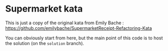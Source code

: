 # Supermarket kata

This is just a copy of the original kata from Emily Bache : https://github.com/emilybache/SupermarketReceipt-Refactoring-Kata

You can obviously start from here, but the main point of this code is to host the solution (on the `solution` branch).
